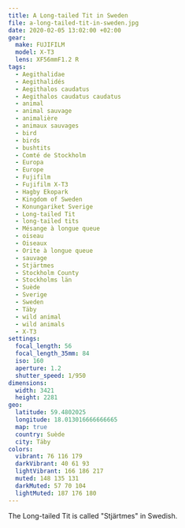 ```yaml
---
title: A Long-tailed Tit in Sweden
file: a-long-tailed-tit-in-sweden.jpg
date: 2020-02-05 13:02:00 +02:00
gear:
  make: FUJIFILM
  model: X-T3
  lens: XF56mmF1.2 R
tags:
  - Aegithalidae
  - Aegithalidés
  - Aegithalos caudatus
  - Aegithalos caudatus caudatus
  - animal
  - animal sauvage
  - animalière
  - animaux sauvages
  - bird
  - birds
  - bushtits
  - Comté de Stockholm
  - Europa
  - Europe
  - Fujifilm
  - Fujifilm X-T3
  - Hagby Ekopark
  - Kingdom of Sweden
  - Konungariket Sverige
  - Long-tailed Tit
  - long-tailed tits
  - Mésange à longue queue
  - oiseau
  - Oiseaux
  - Orite à longue queue
  - sauvage
  - Stjärtmes
  - Stockholm County
  - Stockholms län
  - Suède
  - Sverige
  - Sweden
  - Täby
  - wild animal
  - wild animals
  - X-T3
settings:
  focal_length: 56
  focal_length_35mm: 84
  iso: 160
  aperture: 1.2
  shutter_speed: 1/950
dimensions:
  width: 3421
  height: 2281
geo:
  latitude: 59.4802025
  longitude: 18.013016666666665
  map: true
  country: Suède
  city: Täby
colors:
  vibrant: 76 116 179
  darkVibrant: 40 61 93
  lightVibrant: 166 186 217
  muted: 148 135 131
  darkMuted: 57 70 104
  lightMuted: 187 176 180
---
```


The Long-tailed Tit is called "Stjärtmes" in Swedish.
